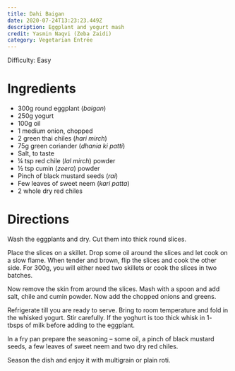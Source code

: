 ```yaml
---
title: Dahi Baigan
date: 2020-07-24T13:23:23.449Z
description: Eggplant and yogurt mash
credit: Yasmin Naqvi (Zeba Zaidi)
category: Vegetarian Entrée
---
```

Difficulty: Easy  

# Ingredients
* 300g round eggplant (_baigan_)
* 250g yogurt
* 100g oil
* 1 medium onion, chopped
* 2 green thai chiles (_hari mirch_)
* 75g green coriander (_dhania ki patti_)
* Salt, to taste
* ¼ tsp red chile (_lal mirch_) powder
* ½ tsp cumin (_zeera_) powder
* Pinch of black mustard seeds (_rai_)
* Few leaves of sweet neem (_kari patta_)
* 2 whole dry red chiles

# Directions
Wash the eggplants and dry. Cut them into thick round slices. 

Place the slices on a skillet. Drop some oil around the slices and let cook on a slow flame. When tender and brown, flip the slices and cook the other side. For 300g, you will either need two skillets or cook the slices in two batches.

Now remove the skin from around the slices. Mash with a spoon and add salt, chile and cumin powder. Now add the chopped onions and greens.

Refrigerate till you are ready to serve. Bring to room temperature and fold in the whisked yogurt. Stir carefully. If the yoghurt is too thick whisk in 1-  tbsps of milk before adding to the eggplant.

In a fry pan prepare the seasoning – some oil, a pinch of black mustard seeds, a few leaves of sweet neem and two dry red chiles.

Season the dish and enjoy it with multigrain or plain roti.
